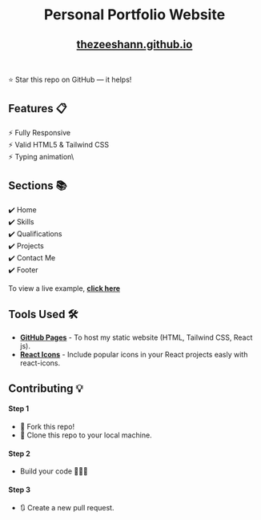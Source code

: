 <div align="center">

<h1>Personal Portfolio Website</h1>

<h2>
  <a href="https://github.com/thezeeshann/thezeeshann.github.io">thezeeshann.github.io</a>
</h2>

<div align="center">
<!--   <a href="https://thepranaygupta.github.io/">
    <img alt="Mockup" src="https://user-images.githubusercontent.com/64855541/148080556-ec9d5062-1092-4bd4-ba12-82a153e32985.png" />
  </a> -->
</div>

<br/>
<!--
<a href="https://github.com/thepranaygupta/thepranaygupta.github.io"><img src="https://sloc.xyz/github/thezeeshann/thezeeshann.github.io" alt="Total lines"></a>
<a href="https://github.com/thepranaygupta/thepranaygupta.github.io"><img src="https://visitor-badge.laobi.icu/badge?page_id=thepranaygupta/thepranaygupta.github.io" alt="Number of Visitors"></a>
<a href="https://github.com/thepranaygupta/thepranaygupta.github.io/stargazers"><img src="https://img.shields.io/github/stars/thepranaygupta/thepranaygupta.github.io" alt="github stars"></a>
<a href="https://github.com/thepranaygupta/thepranaygupta.github.io/network/members"><img src="https://img.shields.io/github/forks/thepranaygupta/thepranaygupta.github.io" alt="github forks"></a>
<a href="https://thepranaygupta.github.io/"><img src="https://img.shields.io/badge/website-up-yellow" alt="website up"></a>
<a href="https://www.linkedin.com/in/thepranaygupta/"><img src="https://img.shields.io/badge/ask%20me-linkedin-1abc9c.svg" alt="linkedin"></a>
-->
</div>

⭐ Star this repo on GitHub — it helps!

## Features 📋

⚡️ Fully Responsive\
⚡️ Valid HTML5 & Tailwind CSS\
⚡️ Typing animation\


## Sections 📚

✔️ Home\
✔️ Skills \
✔️ Qualifications \
✔️ Projects\
✔️ Contact Me\
✔️ Footer

To view a live example, **[click here](https://thezeeshann.github.io/)**

## Tools Used 🛠️

- [**GitHub Pages**](https://docs.github.com/en/pages) - To host my static website (HTML, Tailwind CSS, React js).
- [**React Icons**](https://react-icons.github.io/react-icons/) - Include popular icons in your React projects easly with react-icons.

## Contributing 💡

#### Step 1

- 🍴 Fork this repo!
- 👯 Clone this repo to your local machine.

#### Step 2

- Build your code 🔨🔨🔨

#### Step 3

- 🔃 Create a new pull request.
